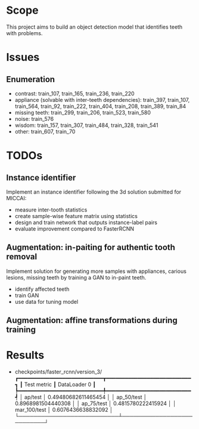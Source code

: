 # Scope

This project aims to build an object detection model that identifies teeth with problems.

# Issues

## Enumeration

- contrast: train_107, train_165, train_236, train_220
- appliance (solvable with inter-teeth dependencies): train_397, train_107, train_564, train_92, train_222, train_404,
  train_208, train_389, train_84
- missing teeth: train_299, train_206, train_523, train_580
- noise: train_576
- wisdom: train_157, train_307, train_484, train_328, train_541
- other: train_607, train_70

# TODOs

## Instance identifier

Implement an instance identifier following the 3d solution submitted for MICCAI:

- measure inter-tooth statistics
- create sample-wise feature matrix using statistics
- design and train network that outputs instance-label pairs
- evaluate improvement compared to FasterRCNN

## Augmentation: in-paiting for authentic tooth removal

Implement solution for generating more samples with appliances, carious lesions, missing teeth by training a GAN to
in-paint teeth.

- identify affected teeth
- train GAN
- use data for tuning model

## Augmentation: affine transformations during training


# Results

- checkpoints/faster_rcnn/version_3/
┏━━━━━━━━━━━━━━━━━━━━━━━━━━━┳━━━━━━━━━━━━━━━━━━━━━━━━━━━┓
┃        Test metric        ┃       DataLoader 0        ┃
┡━━━━━━━━━━━━━━━━━━━━━━━━━━━╇━━━━━━━━━━━━━━━━━━━━━━━━━━━┩
│          ap/test          │    0.49480682611465454    │
│        ap_50/test         │    0.8968981504440308     │
│        ap_75/test         │    0.4815780222415924     │
│       mar_100/test        │    0.6076436638832092     │
└───────────────────────────┴───────────────────────────┘
